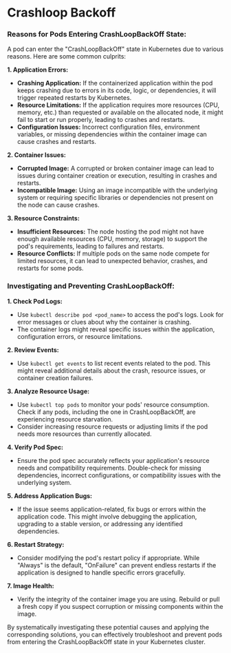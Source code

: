 # Crashloop Backoff

### Reasons for Pods Entering CrashLoopBackOff State:

A pod can enter the "CrashLoopBackOff" state in Kubernetes due to various reasons. Here are some common culprits:

**1. Application Errors:**

* **Crashing Application:** If the containerized application within the pod keeps crashing due to errors in its code, logic, or dependencies, it will trigger repeated restarts by Kubernetes.
* **Resource Limitations:** If the application requires more resources (CPU, memory, etc.) than requested or available on the allocated node, it might fail to start or run properly, leading to crashes and restarts.
* **Configuration Issues:** Incorrect configuration files, environment variables, or missing dependencies within the container image can cause crashes and restarts.

**2. Container Issues:**

* **Corrupted Image:** A corrupted or broken container image can lead to issues during container creation or execution, resulting in crashes and restarts.
* **Incompatible Image:** Using an image incompatible with the underlying system or requiring specific libraries or dependencies not present on the node can cause crashes.

**3. Resource Constraints:**

* **Insufficient Resources:** The node hosting the pod might not have enough available resources (CPU, memory, storage) to support the pod's requirements, leading to failures and restarts.
* **Resource Conflicts:** If multiple pods on the same node compete for limited resources, it can lead to unexpected behavior, crashes, and restarts for some pods.

### Investigating and Preventing CrashLoopBackOff:

**1. Check Pod Logs:**

* Use `kubectl describe pod <pod_name>` to access the pod's logs. Look for error messages or clues about why the container is crashing.
* The container logs might reveal specific issues within the application, configuration errors, or resource limitations.

**2. Review Events:**

* Use `kubectl get events` to list recent events related to the pod. This might reveal additional details about the crash, resource issues, or container creation failures.

**3. Analyze Resource Usage:**

* Use `kubectl top pods` to monitor your pods' resource consumption. Check if any pods, including the one in CrashLoopBackOff, are experiencing resource starvation.
* Consider increasing resource requests or adjusting limits if the pod needs more resources than currently allocated.

**4. Verify Pod Spec:**

* Ensure the pod spec accurately reflects your application's resource needs and compatibility requirements. Double-check for missing dependencies, incorrect configurations, or compatibility issues with the underlying system.

**5. Address Application Bugs:**

* If the issue seems application-related, fix bugs or errors within the application code. This might involve debugging the application, upgrading to a stable version, or addressing any identified dependencies.

**6. Restart Strategy:**

* Consider modifying the pod's restart policy if appropriate. While "Always" is the default, "OnFailure" can prevent endless restarts if the application is designed to handle specific errors gracefully.

**7. Image Health:**

* Verify the integrity of the container image you are using. Rebuild or pull a fresh copy if you suspect corruption or missing components within the image.

By systematically investigating these potential causes and applying the corresponding solutions, you can effectively troubleshoot and prevent pods from entering the CrashLoopBackOff state in your Kubernetes cluster.
